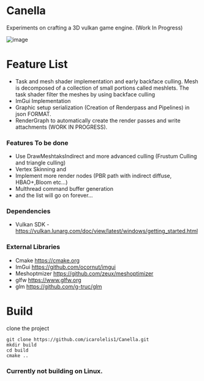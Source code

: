 # Canella

Experiments on crafting a 3D vulkan game engine.
(Work In Progress)


![image](https://github.com/icarolelis1/Canella/assets/27213125/56cd7068-2a14-483a-bcb1-d35dfc4a8cc3)


# Feature List
- Task and mesh shader implementation and early backface culling.  Mesh is decomposed of a collection of small portions called meshlets. The task shader filter the meshes by using backface culling
- ImGui Implementation
- Graphic setup serialization (Creation of Renderpass and Pipelines) in json FORMAT.
- RenderGraph to automatically create the render passes and write attachments (WORK IN PROGRESS).

### Features To be done
- Use DrawMeshtaksIndirect and more advanced culling (Frustum Culling and triangle culling)
- Vertex Skinning and
- Implement more render nodes (PBR path with indirect diffuse, HBAO+,Bloom etc...)
- Multhread command buffer generation
- and the list will go on forever...

### Dependencies
- Vulkan SDK - https://vulkan.lunarg.com/doc/view/latest/windows/getting_started.html

### External Libraries
- Cmake https://cmake.org 
- ImGui https://github.com/ocornut/imgui
- Meshoptmizer https://github.com/zeux/meshoptimizer
- glfw https://www.glfw.org
- glm https://github.com/g-truc/glm

# Build
clone the project 
```
git clone https://github.com/icarolelis1/Canella.git
mkdir build
cd build
cmake ..
```

### Currently not building on Linux.
